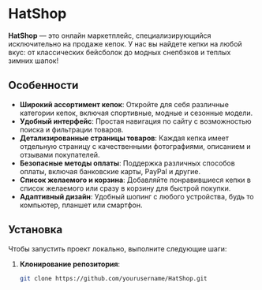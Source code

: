 # HatShop

**HatShop** — это онлайн маркетплейс, специализирующийся исключительно на продаже кепок. У нас вы найдете кепки на любой вкус: от классических бейсболок до модных снепбэков и теплых зимних шапок!

## Особенности

- **Широкий ассортимент кепок**: Откройте для себя различные категории кепок, включая спортивные, модные и сезонные модели.
- **Удобный интерфейс**: Простая навигация по сайту с возможностью поиска и фильтрации товаров.
- **Детализированные страницы товаров**: Каждая кепка имеет отдельную страницу с качественными фотографиями, описанием и отзывами покупателей.
- **Безопасные методы оплаты**: Поддержка различных способов оплаты, включая банковские карты, PayPal и другие.
- **Список желаемого и корзина**: Добавляйте понравившиеся кепки в список желаемого или сразу в корзину для быстрой покупки.
- **Адаптивный дизайн**: Удобный шопинг с любого устройства, будь то компьютер, планшет или смартфон.

## Установка

Чтобы запустить проект локально, выполните следующие шаги:

1. **Клонирование репозитория**:
   ```bash
   git clone https://github.com/yourusername/HatShop.git
